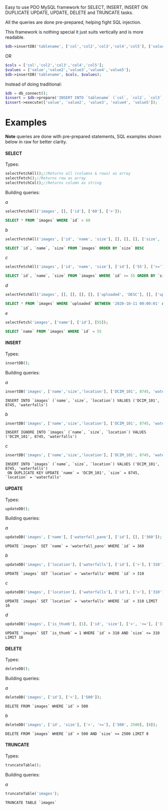 Easy to use PDO MySQL framework for SELECT, INSERT, INSERT ON DUPLICATE UPDATE,  UPDATE, DELETE and TRUNCATE tasks.

All the queries are done pre-prepared, helping fight SQL injection.

This framework is nothing special it just suits vertically and is more readable.

```php
$db->insertDB('tablename', ['col','col2','col3','col4','col5'], ['value','value2','value3','value4','value5']);
```

OR

```php
$cols = ['col','col2','col3','col4','col5'];
$values = ['value','value2','value3','value4','value5'];
$db->insertDB('tablename', $cols, $values);
```

Instead of doing traditional:

```php
$db = db_connect();
$insert = $db->prepare('INSERT INTO `tablename` (`col`, `col2`, `col3`, `col4`, col5`) VALUES (?,?,?,?,?)');
$insert->execute(['value', 'value2', 'value3', 'value4', 'value5']);
```

# Examples

**Note** queries are done with pre-prepared statements, SQL examples shown below in raw for better clarity.

#### SELECT

Types:

```php
selectFetchAll();//Returns all (columns & rows) as array
selectFetch();//Returns row as array
selectFetchCol();//Returns column as string
```
Building queries:

*a*
```php
selectFetchAll('images', [], ['id'], ['60'], ['>']);
```

```sql
SELECT * FROM `images` WHERE `id` > 60
```
*b*
```php
selectFetchAll('images', ['id', 'name', 'size'], [], [], [], ['size', 'DESC']);
```

```sql
SELECT `id`, `name`, `size` FROM `images` ORDER BY `size` DESC
```
*c*
```php
selectFetchAll('images', ['id', 'name', 'size'], ['id'], ['55'], ['>='], ['size', 'DESC'], [12]);
```

```sql
SELECT `id`, `name`, `size` FROM `images` WHERE `id` >= 55 ORDER BY `size` DESC LIMIT 12
```
*d*
```php
selectFetchAll('images', [], [], [], [], ['uploaded', 'DESC'], [], ['uploaded', '2020-10-11 00:00:01', '2020-10-11 23:59:59']);
```

```sql
SELECT * FROM `images` WHERE `uploaded` BETWEEN '2020-10-11 00:00:01' AND '2020-10-11 23:59:59' ORDER BY `uploaded` DESC
```
*e*
```php
selectFetch('images', ['name'], ['id'], [55]);
```

```sql
SELECT `name` FROM `images` WHERE `id` = 55
```

#### INSERT

Types:

```php
insertDB();
```
Building queries:

*a*

```php
insertDB('images', ['name','size','location'], ['DCIM_101', 8745, 'waterfalls']);
```

```mysql
INSERT INTO `images` (`name`, `size`, `location`) VALUES ('DCIM_101', 8745, 'waterfalls')
```

*b*

```php
insertDB('images', ['name','size','location'], ['DCIM_101', 8745, 'waterfalls'], false, false, true);
```

```mysql
INSERT IGNORE INTO `images` (`name`, `size`, `location`) VALUES ('DCIM_101', 8745, 'waterfalls')
```

*c*

```php
insertDB('images', ['name','size','location'], ['DCIM_101', 8745, 'waterfalls'], true);
```

```mysql
INSERT INTO `images` (`name`, `size`, `location`) VALUES ('DCIM_101', 8745, 'waterfalls')
 ON DUPLICATE KEY UPDATE `name` = 'DCIM_101', `size` = 8745, `location` = 'waterfalls'
```

#### UPDATE

Types:

```php
updateDB();
```
Building queries:

*a*

```php
updateDB('images', ['name'], ['waterfall_pano'], ['id'], [], ['360']);
```

```mysql
UPDATE `images` SET `name` = 'waterfall_pano' WHERE `id` = 360
```
*b*

```php
updateDB('images', ['location'], ['waterfalls'], ['id'], ['>'], ['310']);
```

```mysql
UPDATE `images` SET `location` = 'waterfalls' WHERE `id` > 310
```

*c*

```php
updateDB('images', ['location'], ['waterfalls'], ['id'], ['>'], ['310'], [16]);
```

```mysql
UPDATE `images` SET `location` = 'waterfalls' WHERE `id` > 310 LIMIT 16
```

*d*

```php
updateDB('images', ['is_thumb'], [1], ['id', 'size'], ['>', '<='], ['310', 800], [16]);
```

```mysql
UPDATE `images` SET `is_thumb` = 1 WHERE `id` > 310 AND `size` <= 310 LIMIT 16
```

#### DELETE

Types:

```php
deleteDB();
```
Building queries:

*a*

```php
deleteDB('images', ['id'], ['>'], ['500']);
```

```mysql
DELETE FROM `images` WHERE `id` > 500
```

*b*

```php
deleteDB('images', ['id', 'size'], ['>', '>='], ['500', 2500], [8]);
```

```mysql
DELETE FROM `images` WHERE `id` > 500 AND `size` >= 2500 LIMIT 8
```

#### TRUNCATE

Types:

```php
truncateTable();
```
Building queries:

*a*

```php
truncateTable('images');
```

```mysql
TRUNCATE TABLE `images`
```
